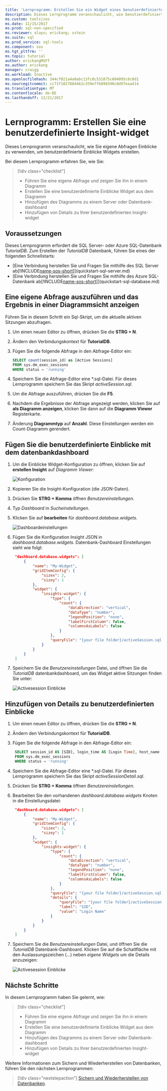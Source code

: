 ```yaml
---
title: 'Lernprogramm: Erstellen Sie ein Widget eines benutzerdefinierten Einblicke in SQL Operations Studio (preview) | Microsoft Docs'
description: Dieses Lernprogramm veranschaulicht, wie benutzerdefinierte Insight-Widgets erstellen, und fügen sie Datenbank- und Dashboards im SQL Operations Studio (preview) hinzu.
ms.custom: tools|sos
ms.date: 11/15/2017
ms.prod: sql-non-specified
ms.reviewer: alayu; erickang; sstein
ms.suite: sql
ms.prod_service: sql-tools
ms.component: sos
ms.tgt_pltfrm: ''
ms.topic: tutorial
author: erickangMSFT
ms.author: erickang
manager: craigg
ms.workload: Inactive
ms.openlocfilehash: 344cf021a4a0abc13fc8c531875c604095c8c0d1
ms.sourcegitcommit: cc71f1027884462c359effb898390c8d97eaa414
ms.translationtype: MT
ms.contentlocale: de-DE
ms.lasthandoff: 12/21/2017
---
```

# <a name="tutorial-build-a-custom-insight-widget"></a>Lernprogramm: Erstellen Sie eine benutzerdefinierte Insight-widget

Dieses Lernprogramm veranschaulicht, wie Sie eigene Abfragen Einblicke zu verwenden, um benutzerdefinierte Einblicke Widgets erstellen.

Bei diesem Lernprogramm erfahren Sie, wie Sie:
> [!div class="checklist"]
> * Führen Sie eine eigene Abfrage und zeigen Sie ihn in einem Diagramm
> * Erstellen Sie eine benutzerdefinierte Einblicke Widget aus dem Diagramm
> * Hinzufügen des Diagramms zu einem Server oder Datenbank-dashboard
> * Hinzufügen von Details zu Ihrer benutzerdefinierten Insight-widget

## <a name="prerequisites"></a>Voraussetzungen

Dieses Lernprogramm erfordert die SQL Server- oder Azure SQL-Datenbank *TutorialDB*. Zum Erstellen der *TutorialDB* Datenbank, führen Sie eines der folgenden Schnellstarts:

- [Eine Verbindung herstellen Sie und Fragen Sie mithilfe des SQL Server ab[!INCLUDE[name-sos-short](../includes/name-sos-short.md)]](quickstart-sql-server.md)
- [Eine Verbindung herstellen Sie und Fragen Sie mithilfe des Azure SQL-Datenbank ab[!INCLUDE[name-sos-short](../includes/name-sos-short.md)]](quickstart-sql-database.md)


## <a name="run-your-own-query-and-view-the-result-in-a-chart-view"></a>Eine eigene Abfrage auszuführen und das Ergebnis in einer Diagrammsicht anzeigen
Führen Sie in diesem Schritt ein Sql-Skript, um die aktuelle aktiven Sitzungen abzufragen.

1. Um einen neuen Editor zu öffnen, drücken Sie die **STRG + N**. 

2. Ändern den Verbindungskontext für **TutorialDB**.

3. Fügen Sie die folgende Abfrage in den Abfrage-Editor ein:

   ```sql
   SELECT count(session_id) as [Active Sessions]
   FROM sys.dm_exec_sessions
   WHERE status = 'running'
   ```

4. Speichern Sie die Abfrage-Editor eine \*.sql-Datei. Für dieses Lernprogramm speichern Sie das Skript *activeSession.sql*.

5. Um die Abfrage auszuführen, drücken Sie die **F5**.

6. Nachdem die Ergebnisse der Abfrage angezeigt werden, klicken Sie auf **als Diagramm anzeigen**, klicken Sie dann auf die **Diagramm Viewer** Registerkarte.

7. Änderung **Diagrammtyp** auf **Anzahl**. Diese Einstellungen werden ein Count-Diagramm gerendert.

## <a name="add-the-custom-insight-to-the-database-dashboard"></a>Fügen Sie die benutzerdefinierte Einblicke mit dem datenbankdashboard

1. Um die Einblicke Widget-Konfiguration zu öffnen, klicken Sie auf **erstellen Insight** auf *Diagramm Viewer*:

   ![Konfiguration](./media/tutorial-build-custom-insight-sql-server/create-insight.png)
   
2. Kopieren Sie die Insight-Konfiguration (die JSON-Daten). 

3. Drücken Sie **STRG + Komma** öffnen *Benutzereinstellungen*.

4. Typ *Dashboard* in *Sucheinstellungen*.

5. Klicken Sie auf **bearbeiten** für *dashboard.database.widgets*.

   ![Dashboardeinstellungen](./media/tutorial-build-custom-insight-sql-server/dashboard-settings.png)

6. Fügen Sie die Konfiguration Insight JSON in *dashboard.database.widgets*. Datenbank-Dashboard Einstellungen sieht wie folgt:

   ```json
    "dashboard.database.widgets": [
        {
            "name": "My-Widget",
            "gridItemConfig": {
                "sizex": 2,
                "sizey": 1
            },
            "widget": {
                "insights-widget": {
                    "type": {
                        "count": {
                            "dataDirection": "vertical",
                            "dataType": "number",
                            "legendPosition": "none",
                            "labelFirstColumn": false,
                            "columnsAsLabels": false
                        }
                    },
                    "queryFile": "{your file folder}/activeSession.sql"
                }
            }
        }
    ]
   ```

7. Speichern Sie die *Benutzereinstellungen* Datei, und öffnen Sie die *TutorialDB* datenbankdashboard, um das Widget aktive Sitzungen finden Sie unter:

   ![Activesession Einblicke](./media/tutorial-build-custom-insight-sql-server/insight-activesession-dashboard.png)

## <a name="add-details-to-custom-insight"></a>Hinzufügen von Details zu benutzerdefinierten Einblicke

1. Um einen neuen Editor zu öffnen, drücken Sie die **STRG + N**.

2. Ändern den Verbindungskontext für **TutorialDB**.

3. Fügen Sie die folgende Abfrage in den Abfrage-Editor ein:

   ```sql
    SELECT session_id AS [SID], login_time AS [Login Time], host_name AS [Host Name], program_name AS [Program Name], login_name AS [Login Name]
    FROM sys.dm_exec_sessions
    WHERE status = 'running'
   ```

4. Speichern Sie die Abfrage-Editor eine \*.sql-Datei. Für dieses Lernprogramm speichern Sie das Skript *activeSessionDetail.sql*.

5. Drücken Sie **STRG + Komma** öffnen *Benutzereinstellungen*.

6. Bearbeiten Sie den vorhandenen *dashboard.database.widgets* Knoten in die Einstellungsdatei:

   ```json
    "dashboard.database.widgets": [
        {
            "name": "My-Widget",
            "gridItemConfig": {
                "sizex": 2,
                "sizey": 1
            },
            "widget": {
                "insights-widget": {
                    "type": {
                        "count": {
                            "dataDirection": "vertical",
                            "dataType": "number",
                            "legendPosition": "none",
                            "labelFirstColumn": false,
                            "columnsAsLabels": false
                        }
                    },
                    "queryFile": "{your file folder}/activeSession.sql",
                    "details": {
                        "queryFile": "{your file folder}/activeSessionDetail.sql",
                        "label": "SID",
                        "value": "Login Name"
                    }
                }
            }
        }
    ]
   ```

7. Speichern Sie die *Benutzereinstellungen* Datei, und öffnen Sie die *TutorialDB* Datenbank-Dashboard. Klicken Sie auf die Schaltfläche mit den Auslassungszeichen (...) neben *eigene Widgets* um die Details anzuzeigen:

    ![Activesession Einblicke](./media/tutorial-build-custom-insight-sql-server/insight-activesession-detail.png)

## <a name="next-steps"></a>Nächste Schritte
In diesem Lernprogramm haben Sie gelernt, wie:
> [!div class="checklist"]
> * Führen Sie eine eigene Abfrage und zeigen Sie ihn in einem Diagramm
> * Erstellen Sie eine benutzerdefinierte Einblicke Widget aus dem Diagramm
> * Hinzufügen des Diagramms zu einem Server oder Datenbank-dashboard
> * Hinzufügen von Details zu Ihrer benutzerdefinierten Insight-widget

Weitere Informationen zum Sichern und Wiederherstellen von Datenbanken, führen Sie den nächsten Lernprogrammen:

> [!div class="nextstepaction"]
> [Sichern und Wiederherstellen von Datenbanken](tutorial-backup-restore-sql-server.md).
